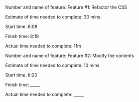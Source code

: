 Number and name of feature: Feature #1: Refactor the CSS


Estimate of time needed to complete: 30 mins

Start time: 8:08

Finish time: 8:19

Actual time needed to complete: 11m





Number and name of feature: Feature #2: Modify the contents

Estimate of time needed to complete: 10 mins

Start time: 8:20

Finish time: _____

Actual time needed to complete: _____